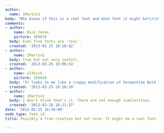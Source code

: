 ```yaml
---
author:
  name: 1Martin1
body: "Who knows if this is a real font and what font it might be?\r\n\r\n<img src=\"http://www.albruna.nl/images/scr.jpg\">\r\n\r\n"
comments:
- author:
    name: Nick Cooke
    picture: 109834
  body: Even free fonts are 'real'.
  created: '2013-02-25 18:20:42'
- author:
    name: 1Martin1
  body: True but not very usefull.
  created: '2013-02-25 19:06:53'
- author:
    name: oldnick
    picture: 109434
  body: "It looks to me like a crappy modification of Serpentine Bold Italic\u2026"
  created: '2013-02-25 19:26:20'
- author:
    name: 1Martin1
  body: I don't think that's it. There are not enough similarities.
  created: '2013-02-26 18:21:37'
date: '2013-02-25 16:36:00'
node_type: font_id
title: Possibly a free creation but not sure. It might be a real font. Who knows?

---
```

